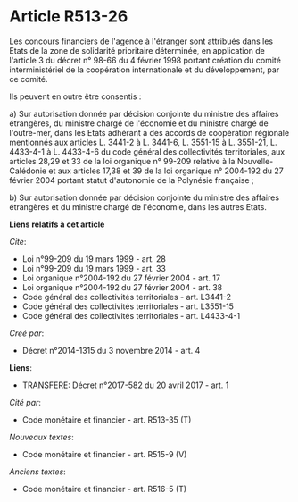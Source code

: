# Article R513-26

Les concours financiers de l'agence à l'étranger sont attribués dans les Etats de la zone de solidarité prioritaire
déterminée, en application de l'article 3 du décret n° 98-66 du 4 février 1998 portant création du comité interministériel de
la coopération internationale et du développement, par ce comité. 

Ils peuvent en outre être consentis : 

a) Sur autorisation donnée par décision conjointe du ministre des affaires étrangères, du ministre chargé de l'économie et du
ministre chargé de l'outre-mer, dans les Etats adhérant à des accords de coopération régionale mentionnés aux articles L.
3441-2 à L. 3441-6, L. 3551-15 à L. 3551-21, 
L. 4433-4-1 à L. 4433-4-6 du code général des collectivités territoriales, aux articles 28,29 et 33 de la loi organique n°
99-209 relative à la Nouvelle-Calédonie et aux articles 17,38 et 39 de la loi organique n° 2004-192 du 27 février 2004
portant statut d'autonomie de la Polynésie française ; 

b) Sur autorisation donnée par décision conjointe du ministre des affaires étrangères et du ministre chargé de l'économie,
dans les autres Etats.

**Liens relatifs à cet article**

_Cite_:

  - Loi n°99-209 du 19 mars 1999 - art. 28
  - Loi n°99-209 du 19 mars 1999 - art. 33
  - Loi organique n°2004-192 du 27 février 2004 - art. 17
  - Loi organique n°2004-192 du 27 février 2004 - art. 38
  - Code général des collectivités territoriales - art. L3441-2
  - Code général des collectivités territoriales - art. L3551-15
  - Code général des collectivités territoriales - art. L4433-4-1

_Créé par_:

  - Décret n°2014-1315 du 3 novembre 2014 - art. 4

**Liens**:

  - TRANSFERE: Décret n°2017-582 du 20 avril 2017 - art. 1

_Cité par_:

  - Code monétaire et financier - art. R513-35 (T)

_Nouveaux textes_:

  - Code monétaire et financier - art. R515-9 (V)

_Anciens textes_:

  - Code monétaire et financier - art. R516-5 (T)
